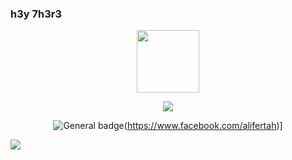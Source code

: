 ### h3y 7h3r3

<div id="header" align="center">
  <img src="https://media.giphy.com/media/M9gbBd9nbDrOTu1Mqx/giphy.gif" width="100"/>
  
  ![](https://komarev.com/ghpvc/?username=your-github-username&label=PROFILE+VIEWS)
  
  ![General badge](https://img.shields.io/badge/Facebook-1877F2?style=for-the-badge&logo=facebook&logoColor=white)(https://www.facebook.com/alifertah)]
  
</div>

![](https://badge.mediaplus.ma/darkgray/alfertah)
